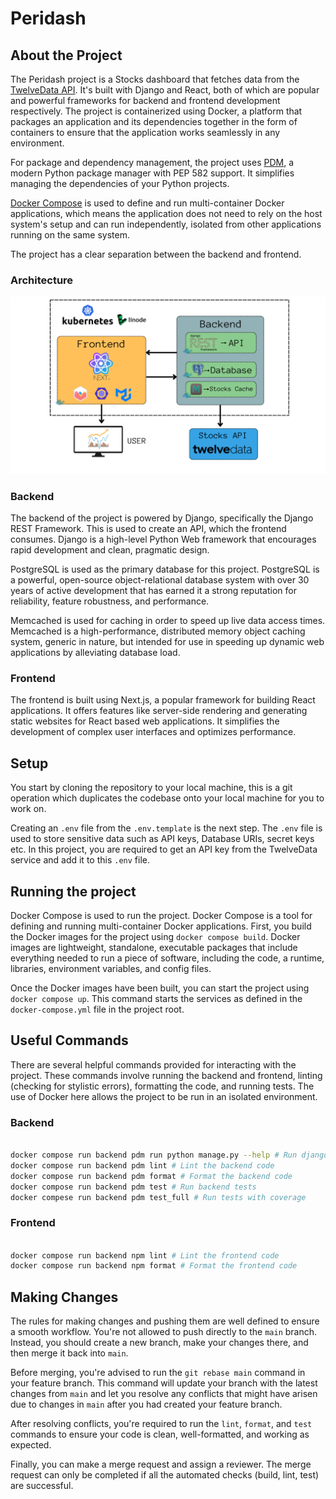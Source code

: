 # Peridash

## About the Project

The Peridash project is a Stocks dashboard that fetches data from the [TwelveData API](https://twelvedata.com/). It's built with Django and React, both of which are popular and powerful frameworks for backend and frontend development respectively. The project is containerized using Docker, a platform that packages an application and its dependencies together in the form of containers to ensure that the application works seamlessly in any environment.

For package and dependency management, the project uses [PDM](https://pdm.fming.dev/), a modern Python package manager with PEP 582 support. It simplifies managing the dependencies of your Python projects.

[Docker Compose](https://docs.docker.com/compose/) is used to define and run multi-container Docker applications, which means the application does not need to rely on the host system's setup and can run independently, isolated from other applications running on the same system.

The project has a clear separation between the backend and frontend. 


### Architecture

![Architecture](./imgs/arch.png)

### Backend

The backend of the project is powered by Django, specifically the Django REST Framework. This is used to create an API, which the frontend consumes. Django is a high-level Python Web framework that encourages rapid development and clean, pragmatic design.

PostgreSQL is used as the primary database for this project. PostgreSQL is a powerful, open-source object-relational database system with over 30 years of active development that has earned it a strong reputation for reliability, feature robustness, and performance.

Memcached is used for caching in order to speed up live data access times. Memcached is a high-performance, distributed memory object caching system, generic in nature, but intended for use in speeding up dynamic web applications by alleviating database load.

### Frontend

The frontend is built using Next.js, a popular framework for building React applications. It offers features like server-side rendering and generating static websites for React based web applications. It simplifies the development of complex user interfaces and optimizes performance.



## Setup

You start by cloning the repository to your local machine, this is a git operation which duplicates the codebase onto your local machine for you to work on.

Creating an `.env` file from the `.env.template` is the next step. The `.env` file is used to store sensitive data such as API keys, Database URIs, secret keys etc. In this project, you are required to get an API key from the TwelveData service and add it to this `.env` file.

## Running the project

Docker Compose is used to run the project. Docker Compose is a tool for defining and running multi-container Docker applications. First, you build the Docker images for the project using `docker compose build`. Docker images are lightweight, standalone, executable packages that include everything needed to run a piece of software, including the code, a runtime, libraries, environment variables, and config files.

Once the Docker images have been built, you can start the project using `docker compose up`. This command starts the services as defined in the `docker-compose.yml` file in the project root.

## Useful Commands

There are several helpful commands provided for interacting with the project. These commands involve running the backend and frontend, linting (checking for stylistic errors), formatting the code, and running tests. The use of Docker here allows the project to be run in an isolated environment.


### Backend

```bash

docker compose run backend pdm run python manage.py --help # Run django commands
docker compose run backend pdm lint # Lint the backend code
docker compose run backend pdm format # Format the backend code
docker compose run backend pdm test # Run backend tests
docker compese run backend pdm test_full # Run tests with coverage
```



### Frontend

```bash

docker compose run backend npm lint # Lint the frontend code
docker compose run backend npm format # Format the frontend code

```


## Making Changes

The rules for making changes and pushing them are well defined to ensure a smooth workflow. You're not allowed to push directly to the `main` branch. Instead, you should create a new branch, make your changes there, and then merge it back into `main`.

Before merging, you're advised to run the `git rebase main` command in your feature branch. This command will update your branch with the latest changes from `main` and let you resolve any conflicts that might have arisen due to changes in `main` after you had created your feature branch.

After resolving conflicts, you're required to run the `lint`, `format`, and `test` commands to ensure your code is clean, well-formatted, and working as expected.

Finally, you can make a merge request and assign a reviewer. The merge request can only be completed if all the automated checks (build, lint, test) are successful.